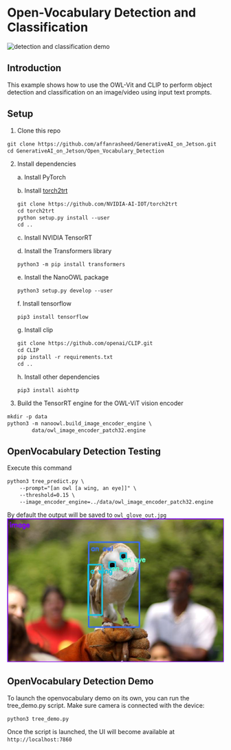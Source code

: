 # Open-Vocabulary Detection and Classification

![detection and classification demo](output.gif)

## Introduction

This example shows how to use the OWL-Vit and CLIP to perform object detection and classification on an image/video using input text prompts. 

## Setup 
1. Clone this repo 
```
git clone https://github.com/affanrasheed/GenerativeAI_on_Jetson.git
cd GenerativeAI_on_Jetson/Open_Vocabulary_Detection
```
2. Install dependencies

	a. Install PyTorch
	
	b. Install [torch2trt](https://github.com/NVIDIA-AI-IOT/torch2trt)
	```
	git clone https://github.com/NVIDIA-AI-IOT/torch2trt
	cd torch2trt
	python setup.py install --user
	cd ..
	```
	
	c. Install NVIDIA TensorRT
	
	d. Install the Transformers library
	```
	python3 -m pip install transformers
	```
	
	e. Install the NanoOWL package
	```
	python3 setup.py develop --user
	```
	
	f. Install tensorflow
	```
	pip3 install tensorflow
	```
	
	g. Install clip
	```
	git clone https://github.com/openai/CLIP.git
	cd CLIP
	pip install -r requirements.txt
	cd ..
	```
	
	h. Install other dependencies
	```
	pip3 install aiohttp
	```
3. Build the TensorRT engine for the OWL-ViT vision encoder
```
mkdir -p data
python3 -m nanoowl.build_image_encoder_engine \
        data/owl_image_encoder_patch32.engine
```

## OpenVocabulary Detection Testing
Execute this command
```
python3 tree_predict.py \
    --prompt="[an owl [a wing, an eye]]" \
    --threshold=0.15 \
    --image_encoder_engine=../data/owl_image_encoder_patch32.engine
```
By default the output will be saved to ``owl_glove_out.jpg``
![output](owl_glove_out.jpg)
## OpenVocabulary Detection Demo

To launch the openvocabulary demo on its own, you can run the tree_demo.py script. Make sure camera is connected with the device: 

```
python3 tree_demo.py 
```

Once the script is launched, the UI will become available at ```http://localhost:7860```



